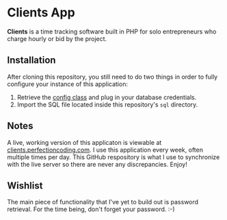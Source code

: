 Clients App
=======

__Clients__ is a time tracking software built in PHP for solo entrepreneurs who charge hourly or bid by the project.

## Installation

After cloning this repository, you still need to do two things in order to fully configure your instance of this application:

1. Retrieve the [config class](https://github.com/martynchamberlin/ConfigClass) and plug in your database credentials.
2. Import the SQL file located inside this repository's `sql` directory.

## Notes

A live, working version of this applicaton is viewable at [clients.perfectioncoding.com](clients.perfectioncoding.com). I use this application every week, often multiple times per day. This GitHub respository is what I use to synchronize with the live server so there are never any discrepancies. Enjoy!

## Wishlist

The main piece of functionality that I've yet to build out is password retrieval. For the time being, don't forget your password. :-)
